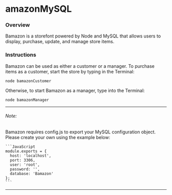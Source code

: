 # amazonMySQL

### Overview

Bamazon is a storefont powered by Node and MySQL that allows users to display, purchase, update, and manage store items.

### Instructions

Bamazon can be used as either a customer or a manager. To purchase items as a customer, start the store by typing in the Terminal:

```
node bamazonCustomer
```

Otherwise, to start Bamazon as a manager, type into the Terminal:

```
node bamazonManager
```
---
###### Note:
Bamazon requires config.js to export your MySQL configuration object. Please create your own using the example below:

	```JavaScript
	module.exports = {
	  host: 'localhost',
	  port: 3306,
	  user: 'root',
	  password: '',
	  database: 'Bamazon'
	};
	```
---